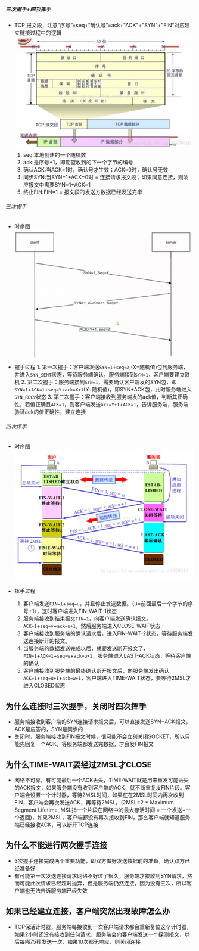 ##### 三次握手+四次挥手
* TCP 报文段，注意“序号”=seq+“确认号”=ack+"ACK"+"SYN"+"FIN"对应建立链接过程中的逻辑
![f6d357823470a004f1a19ee46742b7df](三次握手+四次挥手.resources/2BFB69C3-0261-4F26-8D04-F41DD4D006BE.png)
    1. seq:本地创建的一个随机数
    2. ack:是序号+1，即期望收到的下一个字节的编号
    3. 确认ACK:当ACK=1时，确认号才生效；ACK=0时，确认号无效
    4. 同步SYN:当SYN=1+ACK=0时 = 连接请求报文段；如果同意连接，则响应报文中需要SYN=1+ACK=1
    5. 终止FIN:FIN=1 = 报文段的发送方数据已经发送完毕
###### 三次握手
* 时序图
![ebb25efdf2f2ecb53ebb522700b1044c](三次握手+四次挥手.resources/B02E18A1-69A5-491F-B88A-52B362009D21.png)
* 握手过程
        1. 第一次握手：客户端发送`SYN=1`+`seq=X`,(X=随机值)包到服务端，并进入`SYN_SENT`状态，等待服务端确认，服务端接到`SYN=1`，客户端要建立联机
        2. 第二次握手：服务端接到`SYN=1`，需要确认客户端发的SYN包，即`SYN=1`+`ACK=1`+`seq=Y`+`ack=X+1`(Y=随机值)，即SYN+ACK包，此时服务端进入`SYN_RECV`状态
        3. 第三次握手：客户端接收到服务端发的ack值，判断其正确性，若值正确且`ACK=1`，则客户端发送`ack=Y+1`+`ACK=1`，告诉服务端，服务端验证ack的值正确性，建立连接
        
###### 四次挥手
* 时序图
![5c146a0b53553597b56c23e47199b612](三次握手+四次挥手.resources/623F26A7-5762-4AB1-8630-CEF027DD4979.png)

* 挥手过程
    1. 客户端发送`FIN=1`+`seq=u`，并且停止发送数据。（u=前面最后一个字节的序号+1），这时客户端进入FIN-WAIT-1状态
    2. 服务端接收到结束报文`FIN=1`，向客户端发送确认报文。`ACK=1`+`seq=v`+`ack=u+1`，然后服务端进入CLOSE-WAIT状态
    3. 客户端接收到服务端的确认请求后，进入FIN-WAIT-2状态，等待服务端发送连接断开的报文。
    4. 当服务端的数据发送完成以后，就要发送断开报文了，`FIN=1`+`ACK=1`+`seq=w`+`ack=u+1`，服务端进入LAST-ACK状态，等待客户端的确认
    5. 客户端接收到服务端的最终确认断开报文后，向服务端发出确认`ACK=1`+`seq=u+1`+`ack=w+1`，客户端进入TIME-WAIT状态，要等待2MSL才进入CLOSED状态
 
## 为什么连接时三次握手，关闭时四次挥手
* 服务端接收到客户端的SYN连接请求报文后，可以直接发送SYN+ACK报文，ACK是应答的，SYN是同步的
* 关闭时，服务端接收到FIN报文时候，很可能不会立刻关闭SOCKET，所以只能先回复一个ACK，等服务端都发送完数据，才会发FIN报文
## 为什么TIME-WAIT要经过2MSL才CLOSE
* 网络不可靠，有可能最后一个ACK丢失，TIME-WAIT就是用来重发可能丢失的ACK报文，如果服务端没有收到客户端的ACK，就不断重复发FIN片段。客户端会设置一个计时器，等待2MSL时间，如果在在2MSL时间内再次收到FIN，客户端会再次发送ACK，再等待2MSL。(2MSL=2 * Maximum Segment Lifetime, MSL指一个片段在网络中的最大存活时间 = 一个发送+一个返回)，如果2MSL，客户端都没有再次接收到FIN，那么客户端就知道服务端已经接收ACK，可以断开TCP连接
## 为什么不能进行两次握手连接
* 3次握手连接完成两个重要功能，即双方做好发送数据前的准备，确认双方已经准备好
* 有可能第一次发送连接请求网络不好过了很久，服务端才接收到SYN请求，然而可能此次请求已经超时抛弃，但是服务端仍然连接，因为没有三次，所以客户端也无法告诉服务端已经失效
## 如果已经建立连接，客户端突然出现故障怎么办
* TCP保活计时器，服务端每接收到一次客户端请求都会重新复位这个计时器，如果2小时还没有接收到任何请求，服务端会向客户端发送一个探测报文，以后每隔75秒发送一次，如果10次都无响应，则关闭连接